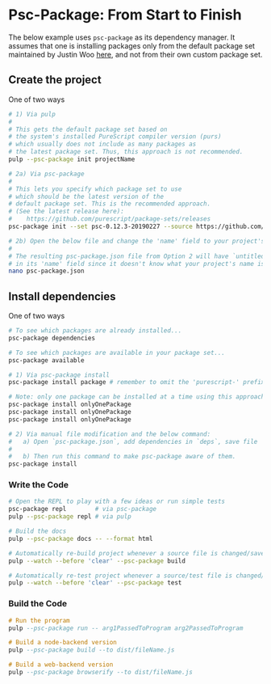 # Psc-Package: From Start to Finish

The below example uses `psc-package` as its dependency manager. It assumes that one is installing packages only from the default package set maintained by Justin Woo [here](https://github.com/purescript/package-sets), and not from their own custom package set.

## Create the project

One of two ways
```bash
# 1) Via pulp
#
# This gets the default package set based on
# the system's installed PureScript compiler version (purs)
# which usually does not include as many packages as
# the latest package set. Thus, this approach is not recommended.
pulp --psc-package init projectName

# 2a) Via psc-package
#
# This lets you specify which package set to use
# which should be the latest version of the
# default package set. This is the recommended approach.
# (See the latest release here):
#    https://github.com/purescript/package-sets/releases
psc-package init --set psc-0.12.3-20190227 --source https://github.com/purescript/package-sets.git

# 2b) Open the below file and change the 'name' field to your project's name.
#
# The resulting psc-package.json file from Option 2 will have `untitled`
# in its 'name' field since it doesn't know what your project's name is.
nano psc-package.json
```
## Install dependencies

One of two ways
```bash
# To see which packages are already installed...
psc-package dependencies

# To see which packages are available in your package set...
psc-package available

# 1) Via psc-package install
psc-package install package # remember to omit the 'purescript-' prefix

# Note: only one package can be installed at a time using this approach
psc-package install onlyOnePackage
psc-package install onlyOnePackage
psc-package install onlyOnePackage

# 2) Via manual file modification and the below command:
#   a) Open `psc-package.json`, add dependencies in `deps`, save file
#
#   b) Then run this command to make psc-package aware of them.
psc-package install
```

### Write the Code

```bash
# Open the REPL to play with a few ideas or run simple tests
psc-package repl        # via psc-package
pulp --psc-package repl # via pulp

# Build the docs
pulp --psc-package docs -- --format html

# Automatically re-build project whenever a source file is changed/saved
pulp --watch --before 'clear' --psc-package build

# Automatically re-test project whenever a source/test file is changed/saved
pulp --watch --before 'clear' --psc-package test
```

### Build the Code

```purescript
# Run the program
pulp --psc-package run -- arg1PassedToProgram arg2PassedToProgram

# Build a node-backend version
pulp --psc-package build --to dist/fileName.js

# Build a web-backend version
pulp --psc-package browserify --to dist/fileName.js
```

